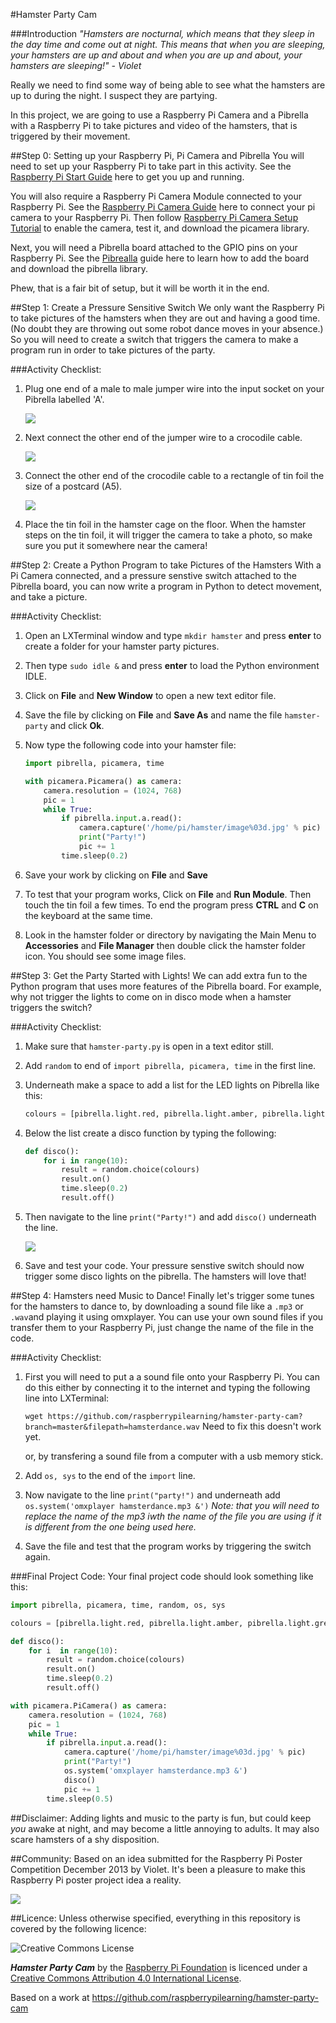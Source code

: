 #Hamster Party Cam

###Introduction
*"Hamsters are nocturnal, which means that they sleep in the day time and come out at night. This means that when you are sleeping, your hamsters are up and about and when you are up and about, your hamsters are sleeping!" - Violet* 

Really we need to find some way of being able to see what the hamsters are up to during the night. I suspect they are partying. 

In this project, we are going to use a Raspberry Pi Camera and a Pibrella with a Raspberry Pi to take pictures and video of the hamsters, that is triggered by their movement. 

##Step 0: Setting up your Raspberry Pi, Pi Camera and Pibrella
You will need to set up your Raspberry Pi to take part in this activity. See the [Raspberry Pi Start Guide](http://www.raspberrypi.org/help/quick-start-guide/) here to get you up and running.

You will also require a Raspberry Pi Camera Module connected to your Raspberry Pi. See the [Raspberry Pi Camera Guide](http://www.raspberrypi.org/help/camera-module-setup/) here to connect your pi camera to your Raspberry Pi. Then follow [Raspberry Pi Camera Setup Tutorial](https://github.com/raspberrypilearning/python-picamera-setup) to enable the camera, test it, and download the picamera library.

Next, you will need a Pibrella board attached to the GPIO pins on your Raspberry Pi. See the [Pibrealla](https://github.com/raspberrypilearning/pibrella-setup) guide here to learn how to add the board and download the pibrella library. 

Phew, that is a fair bit of setup, but it will be worth it in the end.

##Step 1: Create a Pressure Sensitive Switch
We only want the Raspberry Pi to take pictures of the hamsters when they are out and having a good time. (No doubt they are throwing out some robot dance moves in your absence.) So you will need to create a switch that triggers the camera to make a program run in order to take pictures of the party. 

###Activity Checklist:
1. Plug one end of a male to male jumper wire into the input socket on your Pibrella labelled 'A'.

	![](jumper-wire.JPG)
	
2. Next connect the other end of the jumper wire to a crocodile cable. 
	
	![](crocodile-cable.png)
	
3. Connect the other end of the crocodile cable to a rectangle of tin foil the size of a postcard (A5).

	![](tin-foil.png)

4. Place the tin foil in the hamster cage on the floor. When the hamster steps on the tin foil, it will trigger the camera to take a photo, so make sure you put it somewhere near the camera!

##Step 2: Create a Python Program to take Pictures of the Hamsters
With a Pi Camera connected, and a pressure senstive switch attached to the Pibrella board, you can now write a program in Python to detect movement, and take a picture.

###Activity Checklist:
1. Open an LXTerminal window and type `mkdir hamster` and press **enter** to create a folder for your hamster party pictures.
2. Then type `sudo idle &` and press **enter** to load the Python environment IDLE.
2. Click on **File** and **New Window** to open a new text editor file.
3. Save the file by clicking on **File** and **Save As** and name the file `hamster-party` and click **Ok**.
4. Now type the following code into your hamster file:

	```python
	import pibrella, picamera, time

	with picamera.Picamera() as camera:
    	camera.resolution = (1024, 768)
    	pic = 1
    	while True:
        	if pibrella.input.a.read():
            	camera.capture('/home/pi/hamster/image%03d.jpg' % pic)
            	print("Party!")
            	pic += 1
        	time.sleep(0.2)    
	```            
5. Save your work by clicking on **File** and **Save**
6. To test that your program works, Click on **File** and **Run Module**. Then touch the tin foil a few times. To end the program press **CTRL** and **C** on the keyboard at the same time.
7. Look in the hamster folder or directory by navigating the Main Menu to **Accessories** and **File Manager** then double click the hamster folder icon. You should see some image files.

##Step 3: Get the Party Started with Lights!
We can add extra fun to the Python program that uses more features of the Pibrella board. For example, why not trigger the lights to come on in disco mode when a hamster triggers the switch?

###Activity Checklist:
1. Make sure that `hamster-party.py` is open in a text editor still.
2. Add `random` to end of `import pibrella, picamera, time` in the first line.
3. Underneath make a space to add a list for the LED lights on Pibrella like this:
	
	```python
	colours = [pibrella.light.red, pibrella.light.amber, pibrella.light.green]
	``` 
4. Below the list create a disco function by typing the following:

	```python
	def disco():
	    for i in range(10):
	        result = random.choice(colours)
	        result.on()
	        time.sleep(0.2)
	        result.off()
	 ```
5. Then navigate to the line `print("Party!")` and add `disco()` underneath the line.

	![](hamster-code-2.png)
	
6. Save and test your code. Your pressure senstive switch should now trigger some disco lights on the pibrella. The hamsters will love that! 		        	

##Step 4: Hamsters need Music to Dance!
Finally let's trigger some tunes for the hamsters to dance to, by downloading a sound file like a `.mp3` or `.wav`and playing it using omxplayer. You can use your own sound files if you transfer them to your Raspberry Pi, just change the name of the file in the code. 

###Activity Checklist:
1. First you will need to put a a sound file onto your Raspberry Pi. You can do this either by connecting it to the internet and typing the following line into LXTerminal:
	
	`wget https://github.com/raspberrypilearning/hamster-party-cam?branch=master&filepath=hamsterdance.wav` Need to fix this doesn't work yet.
	
	or, by transfering a sound file from a computer with a usb memory stick.
2. Add `os, sys` to the end of the `import` line.
3. Now navigate to the line `print("party!")` and underneath add `os.system('omxplayer hamsterdance.mp3 &')` *Note: that you will need to replace the name of the mp3 iwth the name of the file you are using if it is different from the one being used here.* 
3. Save the file and test that the program works by triggering the switch again.

###Final Project Code:
Your final project code should look something like this:

```python
import pibrella, picamera, time, random, os, sys

colours = [pibrella.light.red, pibrella.light.amber, pibrella.light.green]

def disco():
	for i  in range(10):
    	result = random.choice(colours)
    	result.on()
    	time.sleep(0.2)
    	result.off()

with picamera.PiCamera() as camera:
    camera.resolution = (1024, 768)
    pic = 1
    while True:
        if pibrella.input.a.read():
            camera.capture('/home/pi/hamster/image%03d.jpg' % pic)
            print("Party!")
            os.system('omxplayer hamsterdance.mp3 &')
            disco()
            pic += 1
        time.sleep(0.5)
```        

##Disclaimer:
Adding lights and music to the party is fun, but could keep *you* awake at night, and may become a little annoying to adults. It may also scare hamsters of a shy disposition. 

##Community:
Based on an idea submitted for the Raspberry Pi Poster Competition December 2013 by Violet.
It's been a pleasure to make this Raspberry Pi poster project idea a reality. 

![](poster.JPG)

##Licence:
Unless otherwise specified, everything in this repository is covered by the following licence:

![Creative Commons License](http://i.creativecommons.org/l/by-sa/4.0/88x31.png)

***Hamster Party Cam*** by the [Raspberry Pi Foundation](http://raspberrypi.org) is licenced under a [Creative Commons Attribution 4.0 International License](http://creativecommons.org/licenses/by-sa/4.0/).

Based on a work at https://github.com/raspberrypilearning/hamster-party-cam
